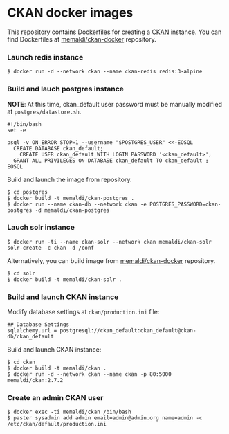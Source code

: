 # CKAN docker images

This repository contains Dockerfiles for creating a [CKAN](http://ckan.org) instance. You can find Dockerfiles at [memaldi/ckan-docker](https://github.com/memaldi/ckan-docker) repository.

### Launch redis instance

```
$ docker run -d --network ckan --name ckan-redis redis:3-alpine
```

### Build and lauch postgres instance

**NOTE**: At this time, ckan_default user password must be manually modified at `postgres/datastore.sh`.

```
#!/bin/bash
set -e

psql -v ON_ERROR_STOP=1 --username "$POSTGRES_USER" <<-EOSQL
  CREATE DATABASE ckan_default;
 	CREATE USER ckan_default WITH LOGIN PASSWORD '<ckan_default>';
  GRANT ALL PRIVILEGES ON DATABASE ckan_default TO ckan_default ;
EOSQL
```

Build and launch the image from repository.

```
$ cd postgres
$ docker build -t memaldi/ckan-postgres .
$ docker run --name ckan-db --network ckan -e POSTGRES_PASSWORD=ckan-postgres -d memaldi/ckan-postgres
```

### Lauch solr instance

```
$ docker run -ti --name ckan-solr --network ckan memaldi/ckan-solr solr-create -c ckan -d /conf
```
Alternatively, you can build image from [memaldi/ckan-docker](https://github.com/memaldi/ckan-docker) repository.

```
$ cd solr
$ docker build -t memaldi/ckan-solr .
```

### Build and launch CKAN instance

Modify database settings at `ckan/production.ini` file:

```
## Database Settings
sqlalchemy.url = postgresql://ckan_default:ckan_default@ckan-db/ckan_default
```

Build and launch CKAN instance:

```
$ cd ckan
$ docker build -t memaldi/ckan .
$ docker run -d --network ckan --name ckan -p 80:5000 memaldi/ckan:2.7.2
```

### Create an admin CKAN user

```
$ docker exec -ti memaldi/ckan /bin/bash
$ paster sysadmin add admin email=admin@admin.org name=admin -c /etc/ckan/default/production.ini
```
